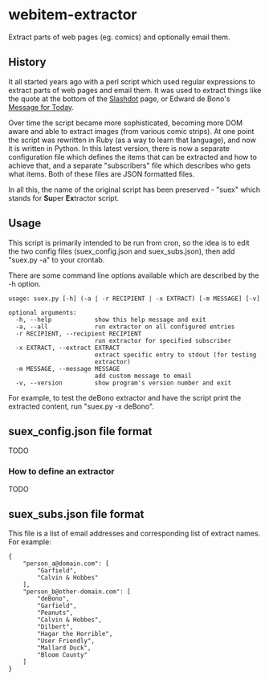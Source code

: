 # webitem-extractor
Extract parts of web pages (eg. comics) and optionally email them.


## History
It all started years ago with a perl script which used regular expressions
to extract parts of web pages and email them. It was used to extract things
like the quote at the bottom of the [Slashdot](https://slashdot.org/) page,
or Edward de Bono's [Message for Today](http://www.debonothinking.com/).

Over time the script became more sophisticated, becoming more DOM aware and
able to extract images (from various comic strips). At one point the script
was rewritten in Ruby (as a way to learn that language), and now it is written
in Python. In this latest version, there is now a separate configuration file
which defines the items that can be extracted and how to achieve that, and 
a separate "subscribers" file which describes who gets what items. Both of
these files are JSON formatted files.

In all this, the name of the original script has been preserved - "suex"
which stands for **Su**per **Ex**tractor script.

## Usage
This script is primarily intended to be run from cron, so the idea is to
edit the two config files (suex_config.json and suex_subs.json), then add
"suex.py -a" to your crontab.

There are some command line options available which are described by the
-h option.

```
usage: suex.py [-h] (-a | -r RECIPIENT | -x EXTRACT) [-m MESSAGE] [-v]

optional arguments:
  -h, --help            show this help message and exit
  -a, --all             run extractor on all configured entries
  -r RECIPIENT, --recipient RECIPIENT
                        run extractor for specified subscriber
  -x EXTRACT, --extract EXTRACT
                        extract specific entry to stdout (for testing
                        extractor)
  -m MESSAGE, --message MESSAGE
                        add custom message to email
  -v, --version         show program's version number and exit
```

For example, to test the deBono extractor and have the script print the
extracted content, run "suex.py -x deBono".

## suex_config.json file format

TODO

### How to define an extractor

TODO

## suex_subs.json file format

This file is a list of email addresses and corresponding list of extract
names. For example:

```
{
    "person_a@domain.com": [
        "Garfield",
        "Calvin & Hobbes"
    ],
    "person_b@other-domain.com": [
        "deBono",
        "Garfield",
        "Peanuts",
        "Calvin & Hobbes",
        "Dilbert",
        "Hagar the Horrible",
        "User Friendly",
        "Mallard Duck",
        "Bloom County"
    ]
}
```